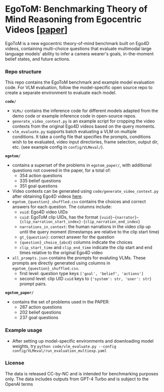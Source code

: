 # EgoToM: Benchmarking Theory of Mind Reasoning from Egocentric Videos \[[paper](http://arxiv.org/abs/2503.22152)\]

EgoToM is a new egocentric theory-of-mind benchmark built on Ego4D videos, containing multi-choice questions that evaluate multimodal large language models' ability to infer a camera wearer's goals, in-the-moment belief states, and future actions.  

### Repo structure 
This repo contains the EgoToM benchmark and example model evaluation code. For VLM evaluation, follow the model-specific open source repo to create a separate environment to evaluate each model.

**`code/`**
* `VLMs/` contains the inference code for different models adapted from the demo code or example inference code in open-source repos.
* `generate_video_context.py` is an example script for cropping the video contexts from the original Ego4D videos based on the query moments.
* `vlm_evaluate.py` supports batch evaluating a VLM on multiple conditions. It take a config file that specifies the prompts, conditions wish to be evaluated, video input directories, frame selection, output dir, etc. (see example config in `config/VLMeval/`).

**`egotom/`** 
* contains a superset of the problems in `egotom_paper/`, with additional questions not covered in the paper, for a total of:
    + 354 action questions
    + 335 belief questions
    + 351 goal questions
* Video contexts can be generated using `code/generate_video_context.py` after obtaining Ego4D videos [here](https://ego4d-data.org/#download).
* `egotom_{question}_shuffled.csv` contains the choices and correct answers for each question. The columns include:
    + `vuid`: Ego4D video UIDs
    + `cuid`: EgoToM clip UIDs, has the format `{vuid}~{narrator}~{clip_narration_start_index}-{clip_narration_end_index}`
    + `narrations_in_context`: the human narrations in the video clip up until the query moment (timestamps are relative to the clip start time)
    + `gt_{question}`: correct answer for the question
    + `{question}_choice_{abcd}` columns indicate the choices
    + `clip_start_time` and `clip_end_time` indicate the clip start and end times relative to the original Ego4D video
* `all_prompts.json` contains the prompts for evaluting VLMs. These prompts are directly generated using columns in `egotom_{question}_shuffled.csv`.
    + first level: question type keys `['goal', 'belief', 'actions']`
    + second level: clip UID `cuid` keys to `{'system': str, 'user': str}` prompt pairs.

**`egotom_paper/`** 
* contains the set of problems used in the PAPER:
    + 267 action questions
    + 202 belief questions
    + 237 goal questions

### Example usage

* After setting up model-specific environments and downloading model weights, try `python code/vlm_evaluate.py --config config/VLMeval/run_evaluation_multiexp.yaml`


### License
The data is released CC-by-NC and is intended for benchmarking purposes only. The data includes outputs from GPT-4 Turbo and is subject to the OpenAI terms
